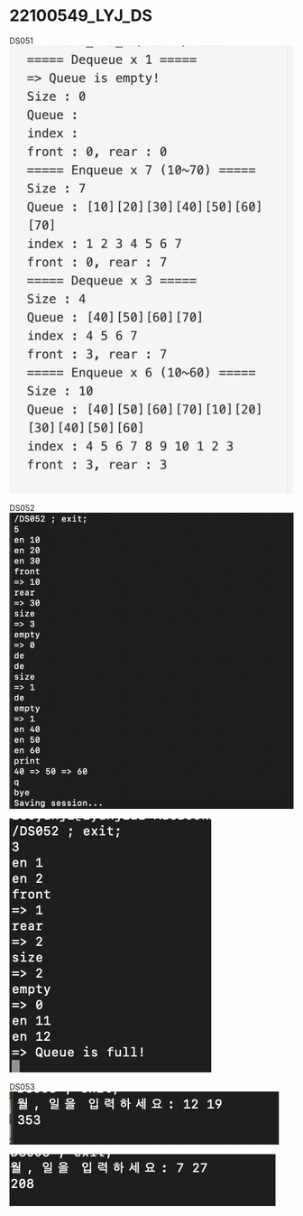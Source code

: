 # 22100549_LYJ_DS

DS051
<img src="https://github.com/yunji-1ee/22100549_LYJ_DS/blob/main/Lab11/Result/DS051.png?raw=true">




DS052
<img src="https://github.com/yunji-1ee/22100549_LYJ_DS/blob/main/Lab11/Result/DS052(1).png?raw=true">

<img src="https://github.com/yunji-1ee/22100549_LYJ_DS/blob/main/Lab11/Result/DS052(2).png?raw=true">


DS053
<img src="https://github.com/yunji-1ee/22100549_LYJ_DS/blob/main/result/DS003(1).png?raw=true">

<img src="https://github.com/yunji-1ee/22100549_LYJ_DS/blob/main/result/DS003(2).png?raw=true">
